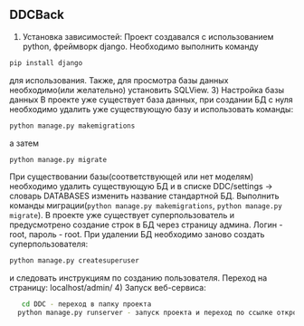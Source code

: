 ## DDCBack
1) Установка зависимостей:
  Проект создавался с использованием python, фреймворк django. Необходимо выполнить команду
```bash
pip install django
```
для использования. Также, для просмотра базы данных необходимо(или желательно) установить SQLView.
3) Настройка базы данных
  В проекте уже существует база данных, при создании БД с нуля необходимо удалить уже существующую базу и использовать команды:
  ```bash
  python manage.py makemigrations
```
а затем
```bash 
python manage.py migrate
```
   При существовании базы(соответствующей или нет моделям) необходимо удалить существующую БД и в списке DDC/settings -> словарь DATABASES изменить название стандартной БД. Выполнить команды миграции(```python manage.py makemigrations```, ```python manage.py migrate```).
   В проекте уже существует суперпользователь и предусмотрено создание строк в БД через страницу админа. Логин - root, пароль - root. 
При удалении БД необходимо заново создать суперпользователя: 
```bash
python manage.py createsuperuser
```
и следовать инструкциям по созданию пользователя. Переход на страницу: localhost/admin/
4) Запуск веб-сервиса:
```bash
   cd DDC - переход в папку проекта
  python manage.py runserver - запуск проекта и переход по ссылке откроет веб-сервис в локальном режиме
```
